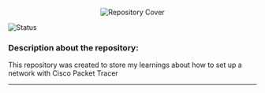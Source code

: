 <p align="center">
  <img src="https://github.com/gabrielceravoloo/Cisco-Packet-Tracer/assets/173575898/b33a419a-863d-4ec9-a157-4f032145e0d8" alt="Repository Cover">
</p>

![Status](http://img.shields.io/static/v1?label=STATUS&message=COMPLETO&color=green&style=for-the-badge)

### Description about the repository: 

This repository was created to store my learnings about how to set up a network with Cisco Packet Tracer

<hr>
